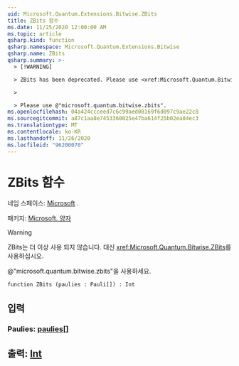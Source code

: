```yaml
---
uid: Microsoft.Quantum.Extensions.Bitwise.ZBits
title: ZBits 함수
ms.date: 11/25/2020 12:00:00 AM
ms.topic: article
qsharp.kind: function
qsharp.namespace: Microsoft.Quantum.Extensions.Bitwise
qsharp.name: ZBits
qsharp.summary: >-
  > [!WARNING]

  > ZBits has been deprecated. Please use <xref:Microsoft.Quantum.Bitwise.ZBits> instead.

  >

  > Please use @"microsoft.quantum.bitwise.zbits".
ms.openlocfilehash: 04a424ccceed7c6c99aed08169f6d097c9ae22c8
ms.sourcegitcommit: a87c1aa8e7453360025e47ba614f25b02ea84ec3
ms.translationtype: MT
ms.contentlocale: ko-KR
ms.lasthandoff: 11/26/2020
ms.locfileid: "96200070"
---
```

# <a name="zbits-function"></a>ZBits 함수

네임 스페이스: [Microsoft](xref:Microsoft.Quantum.Extensions.Bitwise) .

패키지: [Microsoft. 양자](https://nuget.org/packages/Microsoft.Quantum.QSharp.Core)


> [!WARNING]
> ZBits는 더 이상 사용 되지 않습니다. 대신 <xref:Microsoft.Quantum.Bitwise.ZBits>를 사용하십시오.
>
> @"microsoft.quantum.bitwise.zbits"을 사용하세요.



```qsharp
function ZBits (paulies : Pauli[]) : Int
```


## <a name="input"></a>입력

### <a name="paulies--pauli"></a>Paulies: [paulies](xref:microsoft.quantum.lang-ref.pauli)[]





## <a name="output--int"></a>출력: [Int](xref:microsoft.quantum.lang-ref.int)

